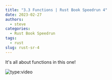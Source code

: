 ```yaml
---
title: "3.3 Functions | Rust Book Speedrun 4"
date: 2023-02-27
authors:
  - steve
categories:
  - Rust Book Speedrun
tags:
  - rust
slug: rust-sr-4
---
```


It's all about functions in this one!

<!-- more -->

![type:video](https://www.youtube.com/embed/801vZfECU6Y)
